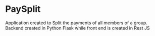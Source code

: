 # PaySplit
Application created to Split the payments of all members of a group. Backend created in Python Flask while front end is created in Rest JS
